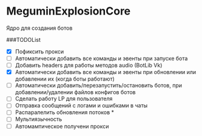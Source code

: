 # MeguminExplosionCore
Ядро для создания ботов

###TODOList
- [X] Пофиксить прокси
- [ ] Автоматически добавить все команды и эвенты при запуске бота
- [ ] Добавить headers для работы методов audio (BotLib Vk)
- [X] Автоматически добавить все команды и эвенты при обновлении или добавлении их (когда боты работают)
- [ ] Автоматически добавить/перезапустить/остановить ботов, при добавлении/удалении файлов  конфигов ботов
- [ ] Сделать работу LP для пользователя
- [ ] Отправка сообщений с логами и ошибками в чаты
- [ ] Распаралелить обновления потоков *
- [ ] Мультиязычность
- [ ] Автомамтическое получени прокси
